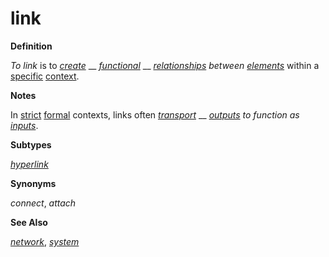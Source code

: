# link

**Definition**

_To link_ is to [_create_](https://github.com/gcassel/Modular-Organization-Terminology/blob/master/terms/create.md) __ [_functional_](https://github.com/gcassel/Modular-Organization-Terminology/blob/master/terms/function.md) __ [_relationships_](https://github.com/gcassel/Modular-Organization-Terminology/blob/master/terms/relate.md) _between_ [_elements_](https://github.com/gcassel/Modular-Organization-Terminology/blob/master/terms/element.md) within a [specific](https://github.com/gcassel/Modular-Organization-Terminology/blob/master/terms/specific.md) [context](https://github.com/gcassel/Modular-Organization-Terminology/blob/master/terms/context.md).

**Notes**

In [strict](https://github.com/gcassel/Modular-Organization-Terminology/blob/master/terms/strict.md) [formal](https://github.com/gcassel/Modular-Organization-Terminology/blob/master/terms/form.md) contexts, links often [_transport_](https://github.com/gcassel/Modular-Organization-Terminology/blob/master/terms/transport.md) __ [_outputs_](https://github.com/gcassel/Modular-Organization-Terminology/blob/master/terms/output.md) _to function as_ [_inputs_](https://github.com/gcassel/Modular-Organization-Terminology/blob/master/terms/input.md).

**Subtypes**

[_hyperlink_](https://github.com/gcassel/Modular-Organization-Terminology/blob/master/terms/hyperlink.md)

**Synonyms**

_connect_, _attach_

**See Also**

[_network_](https://github.com/gcassel/Modular-Organization-Terminology/blob/master/terms/network.md), [_system_](https://github.com/gcassel/Modular-Organization-Terminology/blob/master/terms/system.md)
